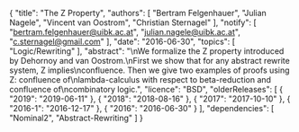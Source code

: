 {
    "title": "The Z Property",
    "authors": [
        "Bertram Felgenhauer",
        "Julian Nagele",
        "Vincent van Oostrom",
        "Christian Sternagel"
    ],
    "notify": [
        "bertram.felgenhauer@uibk.ac.at",
        "julian.nagele@uibk.ac.at",
        "c.sternagel@gmail.com"
    ],
    "date": "2016-06-30",
    "topics": [
        "Logic/Rewriting"
    ],
    "abstract": "\nWe formalize the Z property introduced by Dehornoy and van Oostrom.\nFirst we show that for any abstract rewrite system, Z implies\nconfluence. Then we give two examples of proofs using Z: confluence of\nlambda-calculus with respect to beta-reduction and confluence of\ncombinatory logic.",
    "licence": "BSD",
    "olderReleases": [
        {
            "2019": "2019-06-11"
        },
        {
            "2018": "2018-08-16"
        },
        {
            "2017": "2017-10-10"
        },
        {
            "2016-1": "2016-12-17"
        },
        {
            "2016": "2016-06-30"
        }
    ],
    "dependencies": [
        "Nominal2",
        "Abstract-Rewriting"
    ]
}
